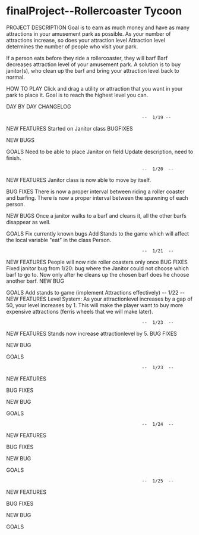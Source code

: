# finalProject--Rollercoaster Tycoon

  PROJECT DESCRIPTION
Goal is to earn as much money and have as many attractions in your amusement park as possible.
As your number of attractions increase, so does your attraction level
Attraction level determines the number of people who visit your park.


If a person eats before they ride a rollercoaster, they will barf
Barf decreases attraction level of your amusement park.
A solution is to buy janitor(s), who clean up the barf and bring your attraction level back to normal. 

  HOW TO PLAY
Click and drag a utility or attraction that you want in your park to place it.
Goal is to reach the highest level you can.

DAY BY DAY CHANGELOG

                                                       --  1/19 --
  NEW FEATURES
   Started on Janitor class
  BUGFIXES
   
  NEW BUGS

  GOALS
   Need to be able to place Janitor on field
   Update description, need to finish.

                                                       --  1/20  --
  NEW FEATURES
   Janitor class is now able to move by itself.

  BUG FIXES
   There is now a proper interval between riding a roller coaster and barfing.
   There is now a proper interval between the spawning of each person.
   
  NEW BUGS
   Once a janitor walks to a barf and cleans it, all the other barfs disappear as well.

  GOALS
   Fix currently known bugs
   Add Stands to the game which will affect the local variable "eat" in the class Person.

                                                       --  1/21  --
  NEW FEATURES
   People will now ride roller coasters only once
  BUG FIXES
   Fixed janitor bug from 1/20: bug where the Janitor could not choose which barf to go to. Now only after he cleans up the chosen barf does he choose another barf.
  NEW BUG
   
  GOALS
   Add stands to game (implement Attractions effectively)
						       --  1/22  --
  NEW FEATURES
    Level System: As your attractionlevel increases by a gap of 50, your level increases by 1. This will make the player want to buy more expensive attractions (ferris wheels that we will make later).

                                                       --  1/23  --
  NEW FEATURES
    Stands now increase attractionlevel by 5. 
  BUG FIXES

  NEW BUG

  GOALS
  
                                                       --  1/23  --
  NEW FEATURES

  BUG FIXES

  NEW BUG

  GOALS

                                                       --  1/24  --
  NEW FEATURES

  BUG FIXES

  NEW BUG

  GOALS

                                                       --  1/25  --
  NEW FEATURES

  BUG FIXES

  NEW BUG

  GOALS
